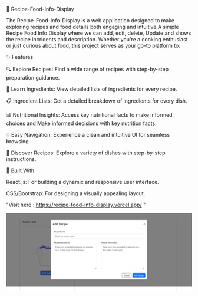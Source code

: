 🍲 Recipe-Food-Info-Display

The Recipe-Food-Info-Display is a web application designed to make exploring recipes and food details both engaging and intuitive.A simple Recipe Food Info Display where we can add, edit, delete, Update and shows the recipe incridents and description. Whether you're a cooking enthusiast or just curious about food, this project serves as your go-to platform to:

✨ Features

🔍 Explore Recipes: Find a wide range of recipes with step-by-step preparation guidance.

🥗 Learn Ingredients: View detailed lists of ingredients for every recipe.

📋 Ingredient Lists: Get a detailed breakdown of ingredients for every dish.

📊 Nutritional Insights: Access key nutritional facts to make informed choices and Make informed decisions with key nutrition facts.

💡 Easy Navigation: Experience a clean and intuitive UI for seamless browsing.

🌟 Discover Recipes: Explore a variety of dishes with step-by-step instructions.


🔧 Built With:

React.js: For building a dynamic and responsive user interface.

CSS/Bootstrap: For designing a visually appealing layout.

"Visit here : https://recipe-food-info-display.vercel.app/ "

![Demo Image of Recipe Application](public/Recipe.png)


